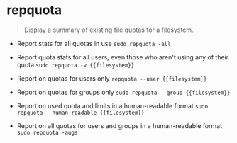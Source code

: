 # repquota
> Display a summary of existing file quotas for a filesystem.

- Report stats for all quotas in use
`sudo repquota -all`

- Report quota stats for all users, even those who aren't using any of their quota
`sudo repquota -v {{filesystem}}`

- Report on quotas for users only
`repquota --user {{filesystem}}`

- Report on quotas for groups only
`sudo repquota --group {{filesystem}}`

- Report on used quota and limits in a human-readable format
`sudo repquota --human-readable {{filesystem}}`

- Report on all quotas for users and groups in a human-readable format
`sudo repquota -augs`
